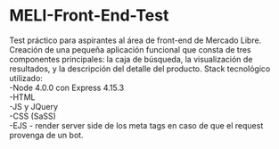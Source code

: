 # MELI-Front-End-Test
Test práctico para aspirantes al área de front-end de Mercado Libre.
Creación de una pequeña aplicación funcional que consta de tres componentes principales: la caja de búsqueda, la visualización de resultados, y la descripción del detalle del producto.
Stack tecnológico utilizado:<br/>
-Node 4.0.0 con Express 4.15.3<br/>
-HTML<br/>
-JS y JQuery<br/>
-CSS (SaSS)<br/>
-EJS - render server side de los meta tags en caso de que el request provenga de un bot.

